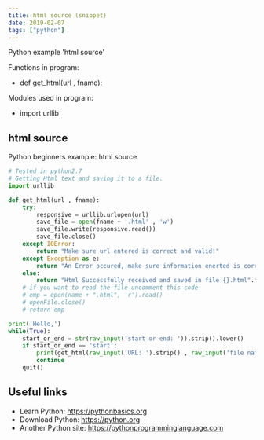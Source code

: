 ```yaml
---
title: html source (snippet)
date: 2019-02-07
tags: ["python"]
---
```

Python example 'html source'

Functions in program: 
* def get_html(url , fname):

Modules used in program: 
* import urllib

## html source

Python beginners example: html source

```python
# Tested in python2.7
# Getting Html text and saving it to a file.
import urllib

def get_html(url , fname):
    try:
        responsive = urllib.urlopen(url)
        save_file = open(fname + '.html' , 'w')
        save_file.write(responsive.read())
        save_file.close()
    except IOError:
        return "Make sure url entered is correct and valid!"
    except Exception as e:
        return "An Error occured, make sure information enerted is correct!"
    else:
        return "Html Successfully received and saved in file {}.html".format(fname)
    # if you want to read the file uncomment this code
    # emp = open(name + ".html", 'r').read()
    # openFile.close()
    # return emp

print('Hello,')
while(True):
    start_or_end = str(raw_input('start or end: ')).strip().lower()
    if start_or_end == 'start':
        print(get_html(raw_input('URL: ').strip() , raw_input('file name: ').strip()), "\n")
        continue
    quit()


```

## Useful links

- Learn Python: https://pythonbasics.org
- Download Python: https://python.org
- Another Python site: https://pythonprogramminglanguage.com
